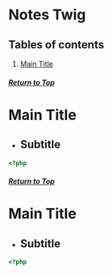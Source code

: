 # Notes Twig

## Tables of contents

1. [Main Title](#main-title)







##### [Return to Top](#notes)
# **Main Title**
* ## Subtitle

``` php
<?php

```


##### [Return to Top](#notes)
# **Main Title**
* ## Subtitle

``` php
<?php

```